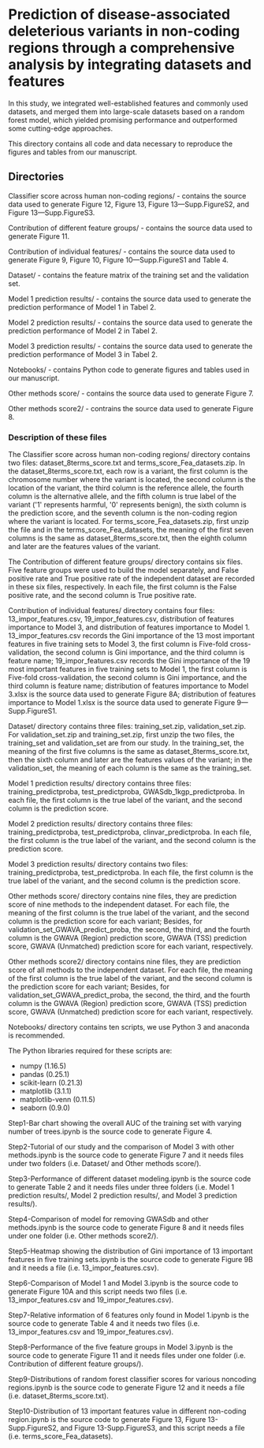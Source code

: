 # Prediction of disease-associated deleterious variants in non-coding regions through a comprehensive analysis by integrating datasets and features

In this study, we integrated well-established features and commonly used datasets, and merged them into large-scale datasets based on a random forest model, which yielded promising performance and outperformed some cutting-edge approaches. 


This directory contains all code and data necessary to reproduce the figures and tables from our manuscript.



## Directories


Classifier score across human non-coding regions/ - contains the source data used to generate Figure 12, Figure 13, Figure 13—Supp.FigureS2, and Figure 13—Supp.FigureS3.

Contribution of different feature groups/ - contains the source data used to generate Figure 11.

Contribution of individual features/ - contains the source data used to generate Figure 9, Figure 10, Figure 10—Supp.FigureS1 and Table 4.

Dataset/ - contains the feature matrix of the training set and the validation set.

Model 1 prediction results/ - contains the source data used to generate the prediction performance of Model 1 in Tabel 2.

Model 2 prediction results/ - contains the source data used to generate the prediction performance of Model 2 in Tabel 2.

Model 3 prediction results/ - contains the source data used to generate the prediction performance of Model 3 in Tabel 2.

Notebooks/ - contains Python code to generate figures and tables used in our manuscript.

Other methods score/ - contains the source data used to generate Figure 7.

Other methods score2/ - contrains the source data used to generate Figure 8.

### Description of these files

The Classifier score across human non-coding regions/ directory contains two files: dataset_8terms_score.txt and terms_score_Fea_datasets.zip. In the dataset_8terms_score.txt, each row is a variant, the first column is the chromosome number where the variant is located, the second column is the location of the variant, the third column is the reference allele, the fourth column is the alternative allele, and the fifth column is true label of the variant ('1' represents harmful, '0' represents benign), the sixth column is the prediction score, and the seventh column is the non-coding region where the variant is located. For terms_score_Fea_datasets.zip, first unzip the file and in the terms_score_Fea_datasets, the meaning of the first seven columns is the same as dataset_8terms_score.txt, then the eighth column and later are the features values of the variant.


The Contribution of different feature groups/ directory contains six files. Five feature groups were used to build the model separately, and False positive rate and True positive rate of the independent dataset are recorded in these six files, respectively. In each file, the first column is the False positive rate, and the second column is True positive rate.


Contribution of individual features/ directory contains four files: 13_impor_features.csv, 19_impor_features.csv, distribution of features importance to Model 3, and distribution of features importance to Model 1. 13_impor_features.csv records the Gini importance of the 13 most important features in five training sets to Model 3, the first column is Five-fold cross-validation, the second column is Gini importance, and the third column is feature name; 19_impor_features.csv records the Gini importance of the 19 most important features in five training sets to Model 1, the first column is Five-fold cross-validation, the second column is Gini importance, and the third column is feature name; distribution of features importance to Model 3.xlsx is the source data used to generate Figure 8A; distribution of features importance to Model 1.xlsx is the source data used to generate Figure 9—Supp.FigureS1.


Dataset/ directory contains three files: training_set.zip, validation_set.zip. For validation_set.zip and training_set.zip, first unzip the two files, the training_set and validation_set are from our study. In the training_set, the meaning of the first five columns is the same as dataset_8terms_score.txt, then the sixth column and later are the features values of the variant; in the validation_set, the meaning of each column is the same as the training_set.


Model 1 prediction results/ directory contains three files: training_predictproba, test_predictproba, GWASdb_1kgp_predictproba. In each file, the first column is the true label of the variant, and the second column is the prediction score.
 

Model 2 prediction results/ directory contains three files: training_predictproba, test_predictproba, clinvar_predictproba. In each file, the first column is the true label of the variant, and the second column is the prediction score.


Model 3 prediction results/ directory contains two files: training_predictproba, test_predictproba. In each file, the first column is the true label of the variant, and the second column is the prediction score.


Other methods score/ directory contains nine files, they are prediction score of nine methods to the independent dataset. For each file, the meaning of the first column is the true label of the variant, and the second column is the  prediction score for each variant; Besides, for validation_set_GWAVA_predict_proba, the second, the third, and the fourth column is the GWAVA (Region) prediction score, GWAVA (TSS) prediction score, GWAVA (Unmatched) prediction score for each variant, respectively.


Other methods score2/ directory contains nine files, they are prediction score of all methods to the independent dataset. For each file, the meaning of the first column is the true label of the variant, and the second column is the  prediction score for each variant; Besides, for validation_set_GWAVA_predict_proba, the second, the third, and the fourth column is the GWAVA (Region) prediction score, GWAVA (TSS) prediction score, GWAVA (Unmatched) prediction score for each variant, respectively.


Notebooks/ directory contains ten scripts, we use Python 3 and anaconda is recommended. 


The Python libraries required for these scripts are:

- numpy (1.16.5)
- pandas (0.25.1)
- scikit-learn (0.21.3)
- matplotlib (3.1.1)
- matplotlib-venn (0.11.5)
- seaborn (0.9.0)


Step1-Bar chart showing the overall AUC of the training set with varying number of trees.ipynb is the source code to generate Figure 4.

Step2-Tutorial of our study and the comparison of Model 3 with other methods.ipynb is the source code to generate Figure 7 and it needs files under two folders  (i.e. Dataset/ and Other methods score/).

Step3-Performance of different dataset modeling.ipynb is the source code to generate Table 2 and it needs files under three folders (i.e. Model 1 prediction results/, Model 2 prediction results/, and Model 3 prediction results/).

Step4-Comparison of model for removing GWASdb and other methods.ipynb is the source code to generate Figure 8 and it needs files under one folder  (i.e. Other methods score2/).

Step5-Heatmap showing the distribution of Gini importance of 13 important features in five training sets.ipynb is the source code to generate Figure 9B and it needs a file (i.e. 13_impor_features.csv).

Step6-Comparison of Model 1 and Model 3.ipynb is the source code to generate Figure 10A and this script needs two files (i.e. 13_impor_features.csv and 19_impor_features.csv).

Step7-Relative information of 6 features only found in Model 1.ipynb is the source code to generate Table 4 and it needs two files (i.e. 13_impor_features.csv and 19_impor_features.csv).

Step8-Performance of the five feature groups in Model 3.ipynb is the source code to generate Figure 11 and it needs files under one folder (i.e. Contribution of different feature groups/).

Step9-Distributions of random forest classifier scores for various noncoding regions.ipynb is the source code to generate Figure 12 and it needs a file (i.e. dataset_8terms_score.txt).

Step10-Distribution of 13 important features value in different non-coding region.ipynb is the source code to generate Figure 13, Figure 13-Supp.FigureS2, and Figure 13-Supp.FigureS3, and this script needs a file (i.e. terms_score_Fea_datasets).

